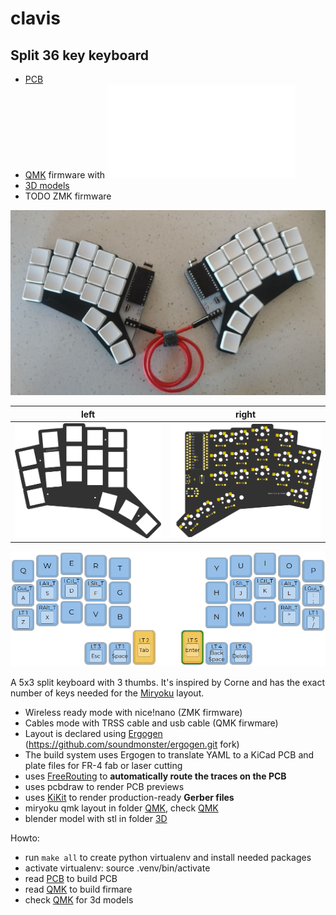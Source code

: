 # clavis

## Split 36 key keyboard

- [PCB](pcb/README.md)
- [QMK](qmk/README.md) firmware with ![Miryoku layout](qmk/clavis/README.md)
- [3D models](3d/)
- TODO ZMK firmware

![photo](images/photo.jpg)

| left                            | right                           |
| ------------------------------- | ------------------------------- |
| ![left](images/board-front.png) | ![right](images/board-back.png) |

![qmk](images/qmk.png)

  
A 5x3 split keyboard with 3 thumbs. It's inspired by Corne and
has the exact number of keys needed for the [Miryoku](https://github.com/manna-harbour/miryoku) layout.

- Wireless ready mode with nice!nano (ZMK firmware)
- Cables mode with TRSS cable and usb cable (QMK firwmare)
- Layout is declared using [Ergogen](https://github.com/mrzealot/ergogen/) (https://github.com/soundmonster/ergogen.git fork)
- The build system uses Ergogen to translate YAML to a KiCad PCB and plate files for FR-4 fab or laser cutting
- uses [FreeRouting](https://github.com/freerouting/freerouting) to **automatically route the traces on the PCB**
- uses pcbdraw to render PCB previews
- uses [KiKit](https://github.com/yaqwsx/KiKit) to render production-ready **Gerber files**
- miryoku qmk layout in folder [QMK](qmk/), check [QMK](qmk/README.md)
- blender model with stl in folder [3D](3d/)


Howto:
- run ```make all``` to create python virtualenv and install needed packages
- activate virtualenv: source .venv/bin/activate
- read [PCB](pcb/) to build PCB
- read [QMK](qmk/) to build firmare
- check [QMK](3d/) for 3d models
